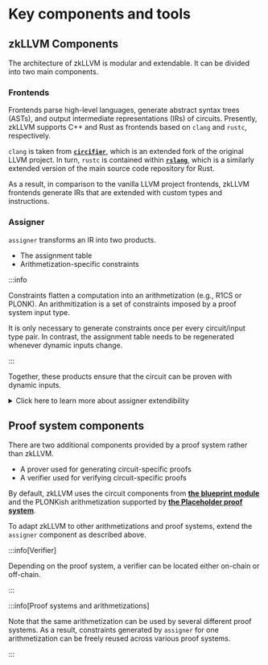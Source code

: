 # Key components and tools

## zkLLVM Components

The architecture of zkLLVM is modular and extendable. It can be divided into two main components.

### Frontends

Frontends parse high-level languages, generate abstract syntax trees (ASTs), and output intermediate representations (IRs) of circuits. Presently, zkLLVM supports C++ and Rust as frontends based on `clang` and `rustc`, respectively.

`clang` is taken from [**`circifier`**](https://github.com/NilFoundation/zkllvm-circifier), which is an extended fork of the original LLVM project. In turn, `rustc` is contained within [**`rslang`**](https://github.com/NilFoundation/zkllvm-rslang), which is a similarly extended version of the main source code repository for Rust.

As a result, in comparison to the vanilla LLVM project frontends, zkLLVM frontends generate IRs that are extended with custom types and instructions.

### Assigner

`assigner` transforms an IR into two products.

- The assignment table
- Arithmetization-specific constraints

:::info

Constraints flatten a computation into an arithmetization (e.g., R1CS or PLONK). An arithmitization is a set of constraints imposed by a proof system input type.

It is only necessary to generate constraints once per every circuit/input type pair. In contrast, the assignment table needs to be regenerated whenever dynamic inputs change.

:::

Together, these products ensure that the circuit can be proven with dynamic inputs.

<details>
<summary>
Click here to learn more about assigner extendibility
</summary>
<p>
The core of <code>assigner</code> is an LLVM IR parser, which can be ported into any programming language. To access its current implementation, [**click here**](https://github.com/NilFoundation/zkllvm-assigner). This implementation is written in C++ and supports only the PLONK arithmetization.
</p>
<p>
<code>assigner</code> can be extended to support any other arithmetization. This process involves implementing the LLVM IR parser and following these steps.
<ul>
<li>Find a suitable components library for the chosen arithmetization (such as <strong><a href="https://github.com/zcash/halo2">halo2</a></strong> for Rust)</li>
<li>Use the components library to implement assignment table generation</li>
<li>Use the components library to implement constraints generation and serialization</li>
</ul>
</p>
<p>
Note that the zkLLVM frontends output IRs that are modified compared to the IRs generated by the vanilla LLVM project. As a result, any external tool that uses the original <code>LLVMIRParser</code> from LLVM will be unable to parse IRs from zkLLVM.
</p>
<p>
When extending <code>assigner</code>, simply reusing an external parser will not work: it will need to be adapted to fully parse the modified IRs supplied by frontends.
</p> 
</details>


## Proof system components

There are two additional components provided by a proof system rather than zkLLVM.

- A prover used for generating circuit-specific proofs
- A verifier used for verifying circuit-specific proofs

By default, zkLLVM uses the circuit components from [**the blueprint module**](https://github.com/NilFoundation/zkllvm-blueprint) and the PLONKish arithmetization supported by [**the Placeholder proof system**](https://nil.foundation/blog/post/placeholder-proofsystem).

To adapt zkLLVM to other arithmetizations and proof systems, extend the `assigner` component as described above.

:::info[Verifier]

Depending on the proof system, a verifier can be located either on-chain or off-chain.

:::

:::info[Proof systems and arithmetizations]

Note that the same arithmetization can be used by several different proof systems. As a result, constraints generated by `assigner` for one arithmetization can be freely reused across various proof systems.

:::
